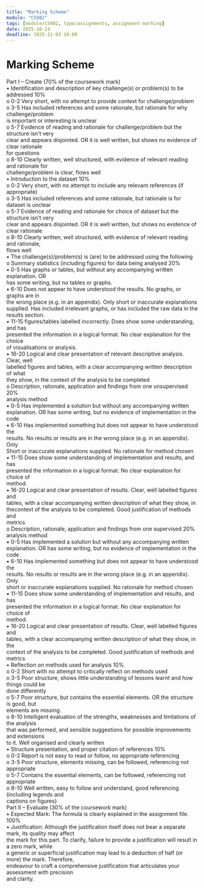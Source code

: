 ```yaml
---
title: "Marking Scheme"
module: "CS982"
tags: [module/CS982, type/assignments, assignment-marking]
date: 2025-10-23
deadline: 2025-11-03 18:00
---
```


# Marking Scheme

Part I – Create (70% of the coursework mark)  
• Identification and description of key challenge(s) or problem(s) to be addressed 10%  
o 0-2 Very short, with no attempt to provide context for challenge/problem  
o 3-5 Has included references and some rationale, but rationale for why challenge/problem  
is important or interesting is unclear  
o 5-7 Evidence of reading and rationale for challenge/problem but the structure isn't very  
clear and appears disjointed. OR it is well written, but shows no evidence of clear rationale  
for questions  
o 8-10 Clearly written, well structured, with evidence of relevant reading and rationale for  
challenge/problem is clear, flows well  
• Introduction to the dataset 10%  
o 0-2 Very short, with no attempt to include any relevant references (if appropriate)  
o 3-5 Has included references and some rationale, but rationale is for dataset is unclear  
o 5-7 Evidence of reading and rationale for choice of dataset but the structure isn't very  
clear and appears disjointed. OR it is well written, but shows no evidence of clear rationale  
o 8-10 Clearly written, well structured, with evidence of relevant reading and rationale,  
flows well  
• The challenge(s)/problem(s) is (are) to be addressed using the following  
o Summary statistics (including figures) for data being analysed 20%  
▪ 0-5 Has graphs or tables, but without any accompanying written explanation. OR  
has some writing, but no tables or graphs.  
▪ 6-10 Does not appear to have understood the results. No graphs, or graphs are in  
the wrong place (e.g. in an appendix). Only short or inaccurate explanations  
supplied. Has included irrelevant graphs, or has included the raw data in the  
results section.  
▪ 11-15 figures/tables labelled incorrectly. Does show some understanding, and has  
presented the information in a logical format. No clear explanation for the choice  
of visualisations or analysis.  
▪ 16-20 Logical and clear presentation of relevant descriptive analysis. Clear, well  
labelled figures and tables, with a clear accompanying written description of what  
they show, in the context of the analysis to be completed  
o Description, rationale, application and findings from one unsupervised 20%  
analysis method  
▪ 0-5 Has implemented a solution but without any accompanying written  
explanation. OR has some writing, but no evidence of implementation in the code  
▪ 6-10 Has implemented something but does not appear to have understood the  
results. No results or results are in the wrong place (e.g. in an appendix). Only  
Short or inaccurate explanations supplied. No rationale for method chosen  
▪ 11-15 Does show some understanding of implementation and results, and has  
presented the information in a logical format. No clear explanation for choice of  
method.  
▪ 16-20 Logical and clear presentation of results. Clear, well labelled figures and  
tables, with a clear accompanying written description of what they show, in thecontext of the analysis to be completed. Good justification of methods and  
metrics  
o Description, rationale, application and findings from one supervised 20%  
analysis method  
▪ 0-5 Has implemented a solution but without any accompanying written  
explanation. OR has some writing, but no evidence of implementation in the code  
▪ 6-10 Has implemented something but does not appear to have understood the  
results. No results or results are in the wrong place (e.g. in an appendix). Only  
short or inaccurate explanations supplied. No rationale for method chosen  
▪ 11-15 Does show some understanding of implementation and results, and has  
presented the information in a logical format. No clear explanation for choice of  
method.  
▪ 16-20 Logical and clear presentation of results. Clear, well labelled figures and  
tables, with a clear accompanying written description of what they show, in the  
context of the analysis to be completed. Good justification of methods and  
metrics  
• Reflection on methods used for analysis 10%  
o 0-2 Short with no attempt to critically reflect on methods used  
o 3-5 Poor structure, shows little understanding of lessons learnt and how things could be  
done differently  
o 5-7 Poor structure, but contains the essential elements. OR the structure is good, but  
elements are missing.  
o 8-10 Intelligent evaluation of the strengths, weaknesses and limitations of the analysis  
that was performed, and sensible suggestions for possible improvements and extensions  
to it. Well organised and clearly written  
• Structure presentation, and proper citation of references 10%  
o 0-2 Report is not easy to read or follow, no appropriate referencing  
o 3-5 Poor structure, elements missing, can be followed, referencing not appropriate  
o 5-7 Contains the essential elements, can be followed, referencing not appropriate  
o 8-10 Well written, easy to follow and understand, good referencing (including legends and  
captions on figures)  
Part II – Evaluate (30% of the coursework mark)  
• Expected Mark: The formula is clearly explained in the assignment file. 100%  
• Justification: Although the justification itself does not bear a separate mark, its quality may affect  
the mark for this part. To clarify, failure to provide a justification will result in a zero mark, while  
a generic or superficial justification may lead to a deduction of half (or more) the mark. Therefore,  
endeavour to craft a comprehensive justification that articulates your assessment with precision  
and clarity.  
